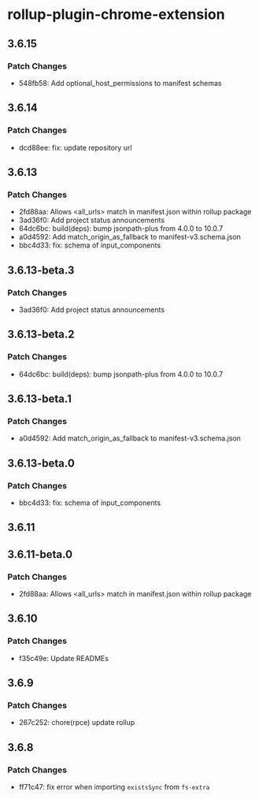 # rollup-plugin-chrome-extension

## 3.6.15

### Patch Changes

- 548fb58: Add optional_host_permissions to manifest schemas

## 3.6.14

### Patch Changes

- dcd88ee: fix: update repository url

## 3.6.13

### Patch Changes

- 2fd88aa: Allows <all_urls> match in manifest.json within rollup package
- 3ad36f0: Add project status announcements
- 64dc6bc: build(deps): bump jsonpath-plus from 4.0.0 to 10.0.7
- a0d4592: Add match_origin_as_fallback to manifest-v3.schema.json
- bbc4d33: fix: schema of input_components

## 3.6.13-beta.3

### Patch Changes

- 3ad36f0: Add project status announcements

## 3.6.13-beta.2

### Patch Changes

- 64dc6bc: build(deps): bump jsonpath-plus from 4.0.0 to 10.0.7

## 3.6.13-beta.1

### Patch Changes

- a0d4592: Add match_origin_as_fallback to manifest-v3.schema.json

## 3.6.13-beta.0

### Patch Changes

- bbc4d33: fix: schema of input_components

## 3.6.11

## 3.6.11-beta.0

### Patch Changes

- 2fd88aa: Allows <all_urls> match in manifest.json within rollup package

## 3.6.10

### Patch Changes

- f35c49e: Update READMEs

## 3.6.9

### Patch Changes

- 267c252: chore(rpce) update rollup

## 3.6.8

### Patch Changes

- ff71c47: fix error when importing `existsSync` from `fs-extra`
